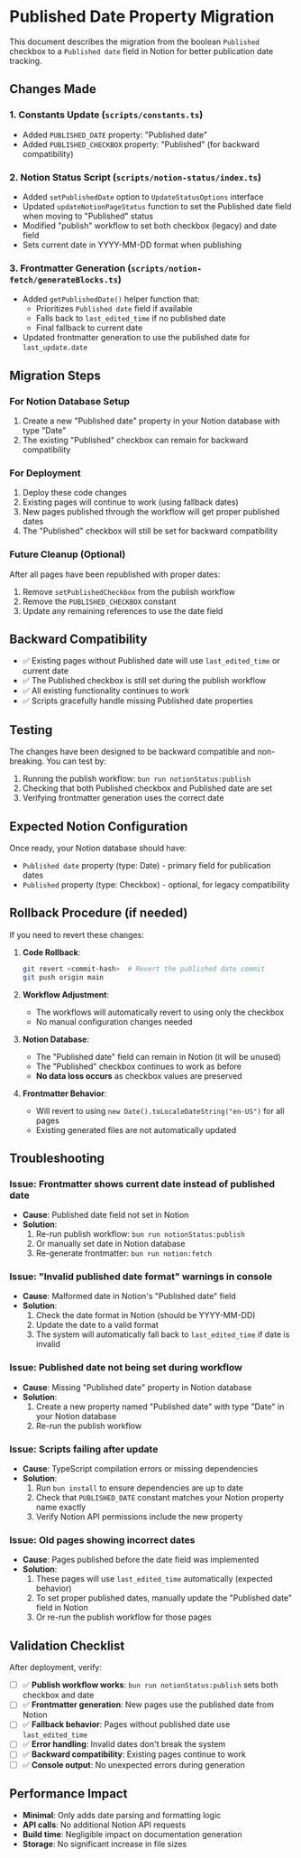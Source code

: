 # Published Date Property Migration

This document describes the migration from the boolean `Published` checkbox to a `Published date` field in Notion for better publication date tracking.

## Changes Made

### 1. Constants Update (`scripts/constants.ts`)
- Added `PUBLISHED_DATE` property: "Published date"
- Added `PUBLISHED_CHECKBOX` property: "Published" (for backward compatibility)

### 2. Notion Status Script (`scripts/notion-status/index.ts`)
- Added `setPublishedDate` option to `UpdateStatusOptions` interface
- Updated `updateNotionPageStatus` function to set the Published date field when moving to "Published" status
- Modified "publish" workflow to set both checkbox (legacy) and date field
- Sets current date in YYYY-MM-DD format when publishing

### 3. Frontmatter Generation (`scripts/notion-fetch/generateBlocks.ts`)
- Added `getPublishedDate()` helper function that:
  - Prioritizes `Published date` field if available
  - Falls back to `last_edited_time` if no published date
  - Final fallback to current date
- Updated frontmatter generation to use the published date for `last_update.date`

## Migration Steps

### For Notion Database Setup
1. Create a new "Published date" property in your Notion database with type "Date"
2. The existing "Published" checkbox can remain for backward compatibility

### For Deployment
1. Deploy these code changes
2. Existing pages will continue to work (using fallback dates)
3. New pages published through the workflow will get proper published dates
4. The "Published" checkbox will still be set for backward compatibility

### Future Cleanup (Optional)
After all pages have been republished with proper dates:
1. Remove `setPublishedCheckbox` from the publish workflow
2. Remove the `PUBLISHED_CHECKBOX` constant
3. Update any remaining references to use the date field

## Backward Compatibility

- ✅ Existing pages without Published date will use `last_edited_time` or current date
- ✅ The Published checkbox is still set during the publish workflow
- ✅ All existing functionality continues to work
- ✅ Scripts gracefully handle missing Published date properties

## Testing

The changes have been designed to be backward compatible and non-breaking. You can test by:

1. Running the publish workflow: `bun run notionStatus:publish`
2. Checking that both Published checkbox and Published date are set
3. Verifying frontmatter generation uses the correct date

## Expected Notion Configuration

Once ready, your Notion database should have:
- `Published date` property (type: Date) - primary field for publication dates
- `Published` property (type: Checkbox) - optional, for legacy compatibility

## Rollback Procedure (if needed)

If you need to revert these changes:

1. **Code Rollback**:
   ```bash
   git revert <commit-hash>  # Revert the published date commit
   git push origin main
   ```

2. **Workflow Adjustment**:
   - The workflows will automatically revert to using only the checkbox
   - No manual configuration changes needed

3. **Notion Database**:
   - The "Published date" field can remain in Notion (it will be unused)
   - The "Published" checkbox continues to work as before
   - **No data loss occurs** as checkbox values are preserved

4. **Frontmatter Behavior**:
   - Will revert to using `new Date().toLocaleDateString("en-US")` for all pages
   - Existing generated files are not automatically updated

## Troubleshooting

### Issue: Frontmatter shows current date instead of published date
- **Cause**: Published date field not set in Notion
- **Solution**: 
  1. Re-run publish workflow: `bun run notionStatus:publish`
  2. Or manually set date in Notion database
  3. Re-generate frontmatter: `bun run notion:fetch`

### Issue: "Invalid published date format" warnings in console
- **Cause**: Malformed date in Notion's "Published date" field
- **Solution**: 
  1. Check the date format in Notion (should be YYYY-MM-DD)
  2. Update the date to a valid format
  3. The system will automatically fall back to `last_edited_time` if date is invalid

### Issue: Published date not being set during workflow
- **Cause**: Missing "Published date" property in Notion database
- **Solution**: 
  1. Create a new property named "Published date" with type "Date" in your Notion database
  2. Re-run the publish workflow

### Issue: Scripts failing after update
- **Cause**: TypeScript compilation errors or missing dependencies
- **Solution**: 
  1. Run `bun install` to ensure dependencies are up to date
  2. Check that `PUBLISHED_DATE` constant matches your Notion property name exactly
  3. Verify Notion API permissions include the new property

### Issue: Old pages showing incorrect dates
- **Cause**: Pages published before the date field was implemented
- **Solution**: 
  1. These pages will use `last_edited_time` automatically (expected behavior)
  2. To set proper published dates, manually update the "Published date" field in Notion
  3. Or re-run the publish workflow for those pages

## Validation Checklist

After deployment, verify:

- [ ] ✅ **Publish workflow works**: `bun run notionStatus:publish` sets both checkbox and date
- [ ] ✅ **Frontmatter generation**: New pages use the published date from Notion
- [ ] ✅ **Fallback behavior**: Pages without published date use `last_edited_time`
- [ ] ✅ **Error handling**: Invalid dates don't break the system
- [ ] ✅ **Backward compatibility**: Existing pages continue to work
- [ ] ✅ **Console output**: No unexpected errors during generation

## Performance Impact

- **Minimal**: Only adds date parsing and formatting logic
- **API calls**: No additional Notion API requests
- **Build time**: Negligible impact on documentation generation
- **Storage**: No significant increase in file sizes
